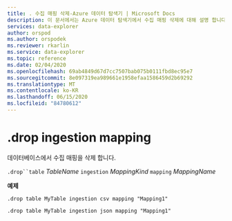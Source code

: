 ```yaml
---
title: . 수집 매핑 삭제-Azure 데이터 탐색기 | Microsoft Docs
description: 이 문서에서는 Azure 데이터 탐색기에서 수집 매핑 삭제에 대해 설명 합니다.
services: data-explorer
author: orspod
ms.author: orspodek
ms.reviewer: rkarlin
ms.service: data-explorer
ms.topic: reference
ms.date: 02/04/2020
ms.openlocfilehash: 69ab4849d67d7cc7507bab075b0111fbd8ec95e7
ms.sourcegitcommit: 8e097319ea989661e1958efaa1586459d2b69292
ms.translationtype: MT
ms.contentlocale: ko-KR
ms.lasthandoff: 06/15/2020
ms.locfileid: "84780612"
---
```

# <a name="drop-ingestion-mapping"></a>.drop ingestion mapping

데이터베이스에서 수집 매핑을 삭제 합니다.
 
`.drop``table` *TableName* `ingestion` *MappingKind* `mapping` *MappingName*   

**예제** 

```kusto
.drop table MyTable ingestion csv mapping "Mapping1" 

.drop table MyTable ingestion json mapping "Mapping1" 
```
